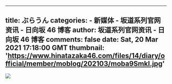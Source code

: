 
---
title: ぶらうん
categories: 
    - 新媒体
    - 坂道系列官网资讯 - 日向坂 46 博客
author: 坂道系列官网资讯 - 日向坂 46 博客
comments: false
date: Sat, 20 Mar 2021 17:18:00 GMT
thumbnail: 'https://www.hinatazaka46.com/files/14/diary/official/member/moblog/202103/moba9SmkI.jpg'
---

<div>   
<img src="https://www.hinatazaka46.com/files/14/diary/official/member/moblog/202103/moba9SmkI.jpg" referrerpolicy="no-referrer">  
</div>
            